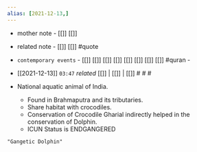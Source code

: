 ```yaml
---
alias: [2021-12-13,]
---
```

- mother note - [[]] [[]]
- related note - [[]] [[]] #quote 
- `contemporary events` - [[]] [[]] [[]] [[]] [[]] [[]] [[]] [[]] #quran -

- [[2021-12-13]]  `03:47` _related_ [[]] | [[]] | [[]] # # #

- National aquatic animal of India.
	- Found in Brahmaputra and its tributaries.
	- Share habitat with crocodiles.
	- Conservation of Crocodile Gharial indirectly helped in the conservation of Dolphin.
	- ICUN Status is ENDGANGERED

```query
"Gangetic Dolphin"
```